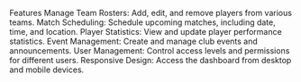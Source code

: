 Features
Manage Team Rosters: Add, edit, and remove players from various teams.
Match Scheduling: Schedule upcoming matches, including date, time, and location.
Player Statistics: View and update player performance statistics.
Event Management: Create and manage club events and announcements.
User Management: Control access levels and permissions for different users.
Responsive Design: Access the dashboard from desktop and mobile devices.
